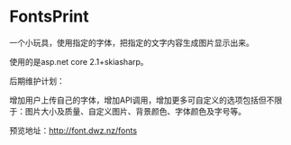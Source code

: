 # FontsPrint
一个小玩具，使用指定的字体，把指定的文字内容生成图片显示出来。

使用的是asp.net core 2.1+skiasharp。

后期维护计划：

增加用户上传自己的字体，增加API调用，增加更多可自定义的选项包括但不限于：图片大小及质量、自定义图片、背景颜色、字体颜色及字号等。

预览地址：http://font.dwz.nz/fonts
